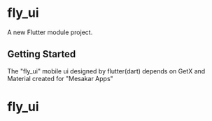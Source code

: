 # fly_ui

A new Flutter module project.

## Getting Started

The "fly_ui" mobile ui designed by flutter(dart) depends on GetX and Material created for "Mesakar Apps"

# fly_ui

